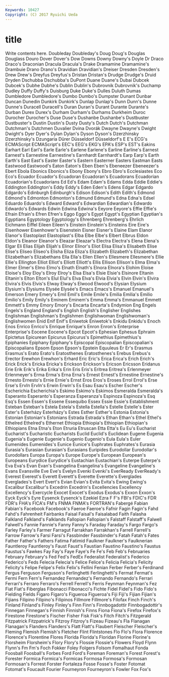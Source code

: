 ```yaml
---
Keywords: 10427 
Copyright: (C) 2017 Ryuichi Ueda
---
```


# title

Write contents here.
Doubleday Doubleday's
Doug Doug's Douglas Douglass Douro Dover Dover's Dow Downs Downy
Downy's Doyle Dr Draco Draco's Draconian Dracula Dracula's Drake Dramamine
Dramamine's Drambuie Drano Drano's Dravidian Dravidian's Dreiser Dresden Dresden's Drew
Drew's Dreyfus Dreyfus's Dristan Dristan's Drudge Drudge's Druid Dryden Dschubba
Dschubba's DuPont Duane Duane's Dubai Dubcek Dubcek's Dubhe Dubhe's Dublin
Dublin's Dubrovnik Dubrovnik's Duchamp Dudley Duffy Duffy's Duisburg Duke Duke's
Dulles Duluth Dumas Dumbledore Dumbledore's Dumbo Dumbo's Dumpster Dunant Dunbar
Duncan Dunedin Dunkirk Dunkirk's Dunlap Dunlap's Dunn Dunn's Dunne Dunne's
Duracell Duracell's Duran Duran's Durant Durante Durante's Durban Durex Durex's
Durham Durham's Durhams Durkheim Duroc Durocher Durocher's Duse Duse's Dushanbe
Dushanbe's Dustbuster Dustbuster's Dustin Dustin's Dusty Dusty's Dutch Dutch's Dutchman
Dutchman's Dutchmen Duvalier Dvina Dvorák Dwayne Dwayne's Dwight Dwight's Dyer
Dyer's Dylan Dylan's Dyson Dyson's Dzerzhinsky Dzerzhinsky's Dzungaria Dürer Düsseldorf
Düsseldorf's E E's ECG's ECMAScript ECMAScript's EEC's EEG's EKG's EPA's
ESP's EST's Eakins Earhart Earl Earl's Earle Earle's Earlene Earlene's
Earline Earline's Earnest Earnest's Earnestine Earnestine's Earnhardt Earnhardt's Earp Earp's
Earth Earth's East East's Easter Easter's Eastern Easterner Easters Eastman
Easts Eastwood Eastwood's Eaton Eaton's Eben Eben's Ebeneezer Ebeneezer's Ebert
Ebola Ebonics Ebonics's Ebony Ebony's Ebro Ebro's Ecclesiastes Eco Eco's
Ecuador Ecuador's Ecuadoran Ecuadoran's Ecuadorans Ecuadorian Ecuadorian's Ecuadorians Ed Ed's
Edam Edam's Edams Edda Eddie Eddie's Eddington Eddington's Eddy Eddy's
Eden Eden's Edens Edgar Edgardo Edgardo's Edinburgh Edinburgh's Edison Edison's
Edith Edith's Edmond Edmond's Edmonton Edmonton's Edmund Edmund's Edna Edna's
Edsel Eduardo Eduardo's Edward Edward's Edwardian Edwardian's Edwardo Edwardo's Edwards
Edwin Edwina Edwina's Eeyore Eeyore's Effie Effie's Efrain Efrain's Efren
Efren's Eggo Eggo's Egypt Egypt's Egyptian Egyptian's Egyptians Egyptology Egyptology's
Ehrenberg Ehrenberg's Ehrlich Eichmann Eiffel Eileen Eileen's Einstein Einstein's Einsteins
Eire Eire's Eisenhower Eisenhower's Eisenstein Eisner Eisner's Elaine Elam Elanor
Elanor's Elastoplast Elastoplast's Elba Elbe Elbe's Elbert Elbrus Eldon Eldon's
Eleanor Eleanor's Eleazar Eleazar's Electra Electra's Elena Elena's Elgar Eli
Elias Elijah Elijah's Elinor Elinor's Eliot Elisa Elisa's Elisabeth Elise
Elise's Eliseo Eliseo's Elisha Eliza Eliza's Elizabeth Elizabeth's Elizabethan Elizabethan's
Elizabethans Ella Ella's Ellen Ellen's Ellesmere Ellesmere's Ellie Ellie's Ellington
Elliot Elliot's Elliott Elliott's Ellis Ellison Ellison's Elma Elma's Elmer
Elmer's Elmo Elmo's Elnath Elnath's Elnora Elnora's Elohim Eloise Eloise's
Eloy Eloy's Elroy Elroy's Elsa Elsa's Elsie Elsie's Elsinore Eltanin
Eltanin's Elton Elton's Elul Elul's Elva Elva's Elvia Elvia's Elvin
Elvin's Elvira Elvira's Elvis Elvis's Elway Elway's Elwood Elwood's Elysian
Elysium Elysium's Elysiums Elysée Elysée's Emacs Emacs's Emanuel Emanuel's Emerson
Emery Emery's Emil Emil's Emile Emile's Emilia Emilia's Emilio Emilio's
Emily Emily's Eminem Eminem's Emma Emma's Emmanuel Emmett Emmett's Emmy
Emory Emory's Encarta Encarta's Endymion Eng Engels Engels's England England's
English English's Englisher Englishes Englishman Englishman's Englishmen Englishwoman Englishwoman's Englishwomen
Enid Enif Enif's Eniwetok Eniwetok's Enkidu Enkidu's Enoch Enos Enrico
Enrico's Enrique Enrique's Enron Enron's Enterprise Enterprise's Eocene Eocene's Epcot
Epcot's Ephesian Ephesus Ephraim Epictetus Epicurean Epicurus Epicurus's Epimethius Epimethius's
Epiphanies Epiphany Epiphany's Episcopal Episcopalian Episcopalian's Episcopalians Epsom Epson Epson's
Epstein Equuleus Er Er's Erasmus Erasmus's Erato Erato's Eratosthenes Eratosthenes's
Erebus Erebus's Erector Erewhon Erewhon's Erhard Eric Eric's Erica Erica's
Erich Erich's Erick Erick's Ericka Ericka's Erickson Erickson's Ericson Ericsson
Eridanus Erie Erik Erik's Erika Erika's Erin Eris Eris's Eritrea
Eritrea's Erlenmeyer Erlenmeyer's Erma Erma's Erna Erna's Ernest Ernest's Ernestine
Ernestine's Ernesto Ernesto's Ernie Ernie's Ernst Eros Eros's Eroses Errol
Errol's Erse Erse's ErvIn ErvIn's Erwin Erwin's Es Esau Esau's
Escher Escher's Escherichia Escherichia's Eskimo Eskimo's Eskimos Esmeralda Esmeralda's Esperanto
Esperanto's Esperanza Esperanza's Espinoza Espinoza's Esq Esq's Essen Essen's Essene
Essequibo Essex Essie Essie's Establishment Esteban Esteban's Estela Estela's Estella
Estella's Estelle Estelle's Ester Ester's Esterházy Esterházy's Estes Esther Esther's
Estonia Estonia's Estonian Estonian's Estonians Estrada Estrada's Ethan Ethan's Ethel
Ethel's Ethelred Ethelred's Ethernet Ethiopia Ethiopia's Ethiopian Ethiopian's Ethiopians Etna
Etna's Eton Etruria Etruscan Etta Etta's Eu Eu's Eucharist Eucharist's
Eucharistic Eucharists Euclid Euclid's Euclidean Eugene Eugenia Eugenia's Eugenie Eugenie's
Eugenio Eugenio's Eula Eula's Euler Eumenides Eumenides's Eunice Eunice's Euphrates
Euphrates's Eurasia Eurasia's Eurasian Eurasian's Eurasians Euripides Eurodollar Eurodollar's Eurodollars
Europa Europa's Europe Europe's European European's Europeans Eurydice Eurydice's Eustachian
Eustachian's Euterpe Euterpe's Eva Eva's Evan Evan's Evangelina Evangelina's Evangeline
Evangeline's Evans Evansville Eve Eve's Evelyn Evenki Evenki's EverReady EverReady's
Everest Everest's Everett Everett's Everette Everette's Everglades Everglades's Evert Evert's
Evian Evian's Evita Evita's Ewing Ewing's Excalibur Excalibur's Excedrin Excedrin's
Excellencies Excellency Excellency's Exercycle Exocet Exocet's Exodus Exodus's Exxon Exxon's
Eyck Eyck's Eyre Eysenck Eysenck's Ezekiel Ezra F F's FBI's
FDIC's FDR FDR's FHA's FICA's FM's FNMA FNMA's FORTRAN's Fabergé
Fabian Fabian's Facebook Facebook's Faeroe Faeroe's Fafnir Fagin Fagin's Fahd
Fahd's Fahrenheit Fairbanks Faisal Faisal's Faisalabad Faith Falasha Falkland Falkland's
Falklands Fallopian Fallopian's Falstaff Falstaff's Falwell Falwell's Fannie Fannie's Fanny
Fanny's Faraday Faraday's Fargo Fargo's Farley Farley's Farmer Farragut Farrakhan
Farrakhan's Farrell Farrell's Farrow Farrow's Farsi Farsi's Fassbinder Fassbinder's Fatah
Fatah's Fates Father Father's Fathers Fatima Fatimid Faulkner Faulkner's Faulknerian
Fauntleroy Fauntleroy's Faust Faust's Faustian Faustino Faustino's Faustus Faustus's Fawkes
Fay Fay's Faye Faye's Fe Fe's Feb Feb's Februaries February
February's Fed Fed's FedEx Federalist Federalist's Federico Federico's Feds Felecia
Felecia's Felice Felice's Felicia Felicia's Felicity Felicity's Felipe Felipe's Felix
Felix's Fellini Fenian Ferber Ferber's Ferdinand Fergus Ferguson Ferguson's Ferlinghetti
Ferlinghetti's Fermat Fermat's Fermi Fern Fern's Fernandez Fernandez's Fernando Fernando's
Ferrari Ferrari's Ferraro Ferraro's Ferrell Ferrell's Ferris Feynman Feynman's Fez
Fiat Fiat's Fiberglas Fibonacci Fibonacci's Fichte Fidel Fidel's Fido Fido's
Fielding Fields Figaro Figaro's Figueroa Figueroa's Fiji Fiji's Fijian Fijian's
Fijians Filipino Filipino's Filipinos Fillmore Fillmore's Filofax Finch Finch's Finland
Finland's Finley Finley's Finn Finn's Finnbogadottir Finnbogadottir's Finnegan Finnegan's Finnish
Finnish's Finns Fiona Fiona's Firefox Firefox's Firestone Firestone's Fischer Fisher
Fisk Fisk's Fitch Fitch's Fitzgerald Fitzpatrick Fitzpatrick's Fitzroy Fitzroy's Fizeau
Fizeau's Fla Flanagan Flanagan's Flanders Flanders's Flatt Flatt's Flaubert Fleischer
Fleischer's Fleming Flemish Flemish's Fletcher Flint Flintstones Flo Flo's Flora
Florence Florence's Florentine Flores Florida Florida's Floridan Florine Florine's Florsheim
Florsheim's Flory Flory's Flossie Flossie's Flowers Floyd Flynn Flynn's Fm
Fm's Foch Fokker Foley Folgers Folsom Fomalhaut Fonda Foosball Foosball's
Forbes Ford Ford's Foreman Foreman's Forest Forest's Forester Formica Formica's
Formicas Formosa Formosa's Formosan Formosan's Forrest Forster Fortaleza Fosse Fosse's
Foster Fotomat Fotomat's Foucault Fourier Fourneyron Fourneyron's Fowler Fox Fox's

